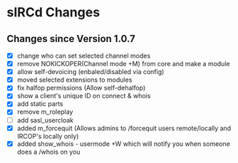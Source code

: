 # sIRCd Changes

## Changes since Version 1.0.7

 - [X] change who can set selected channel modes
 - [X] remove NOKICKOPER(Channel mode +M) from core and make a module
 - [X] allow self-devoicing (enbaled/disabled via config)
 - [X] moved selected extensions to modules   
 - [X] fix halfop permissions (Allow self-dehalfop)
 - [X] show a client's unique ID on connect & whois
 - [X] add static parts
 - [X] remove m_roleplay
 - [ ] add sasl_usercloak
 - [X] added m_forcequit (Allows admins to /forcequit users remote/locally and IRCOP's locally only)
 - [X] added show_whois - usermode +W which will notify you when someone does a /whois on you
